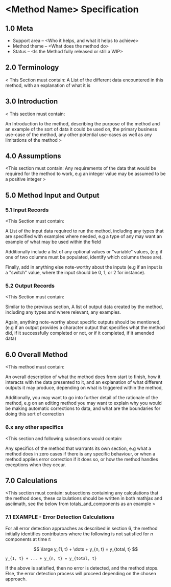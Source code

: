 # \<Method Name> Specification

## 1.0 Meta

* Support area – \<Who it helps, and what it helps to achieve>
* Method theme – \<What does the method do>
* Status – \<Is the Method fully released or still a WIP>

## 2.0 Terminology

\< This Section must contain:
A List of the different data encountered in this method,
with an explanation of what it is
>

## 3.0 Introduction

\< This section must contain:

An Introduction to the method, describing the purpose
of the method and an example of the sort of data it
could be used on, the primary business use-case of the
method, any other potential use-cases as well as any
limitations of the method >

## 4.0 Assumptions

\<This section must contain:
Any requirements of the data that would be required
for the method to work, e.g an integer value may be
assumed to be a positive integer >

## 5.0 Method Input and Output

### 5.1 Input Records

\<This Section must contain:

A List of the input data required to run the method,
including any types that are specified with examples
where needed, e.g a type of any may want an example
of what may be used within
the field

Additionally include a list of any optional values
or "variable" values, (e.g if one of two columns
must be populated, identify which columns these are).

Finally, add in anything else note-worthy about the
inputs (e.g if an input is a "switch" value, where the
input should be 0, 1, or 2 for instance).
>

### 5.2 Output Records

\<This Section must contain:

Similar to the previous section, A list of output data
created by the method, including any types and where
relevant, any examples.

Again, anything note-worthy about specific outputs should
be mentioned, (e.g if an output provides a character output
that specifies what the method did, if it successfully
completed or not, or if it completed, if it amended data)
>

## 6.0 Overall Method

\<This method must contain:

An overall description of what the method does from start
to finish, how it interacts with the data presented to it,
and an explanation of what different outputs it may produce,
depending on what is triggered within the method,

Additionally, you may want to go into further detail of the
rationale of the method, e.g on an editing method you may
want to explain why you would be making automatic corrections
to data, and what are the boundaries for doing this sort of
correction
>

### 6.x any other specifics

\<This section and following subsections would contain:

Any specifics of the method that warrants its own section,
e.g what a method does in zero cases if there is any
specific behaviour, or when a method applies error correction
if it does so, or how the method handles exceptions when
they occur.
>

## 7.0 Calculations

\<This section must contain:
subsections containing any calculations that the method
does, these calculations should be written in both mathjax
and asciimath, see the below from totals_and_components as
an example >

### 7.1 EXAMPLE - Error Detection Calculations

For all error detection approaches as described in section 6, the
 method initially identifies contributors where the following is
 not satisfied for *n* components at time *t*:

$$ \large y_{1, t} + \dots + y_{n, t} = y_{total, t} $$

```asciimath
y_{1, t} + ... + y_{n, t} = y_{total, t}
```

If the above is satisfied, then no error is detected, and the method stops.
Else, the error detection process will proceed depending on the chosen approach.
